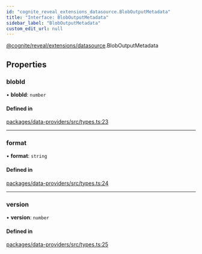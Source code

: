 ```yaml
---
id: "cognite_reveal_extensions_datasource.BlobOutputMetadata"
title: "Interface: BlobOutputMetadata"
sidebar_label: "BlobOutputMetadata"
custom_edit_url: null
---
```


[@cognite/reveal/extensions/datasource](../modules/cognite_reveal_extensions_datasource.md).BlobOutputMetadata

## Properties

### blobId

• **blobId**: `number`

#### Defined in

[packages/data-providers/src/types.ts:23](https://github.com/cognitedata/reveal/blob/e3cde2deb/viewer/packages/data-providers/src/types.ts#L23)

___

### format

• **format**: `string`

#### Defined in

[packages/data-providers/src/types.ts:24](https://github.com/cognitedata/reveal/blob/e3cde2deb/viewer/packages/data-providers/src/types.ts#L24)

___

### version

• **version**: `number`

#### Defined in

[packages/data-providers/src/types.ts:25](https://github.com/cognitedata/reveal/blob/e3cde2deb/viewer/packages/data-providers/src/types.ts#L25)
